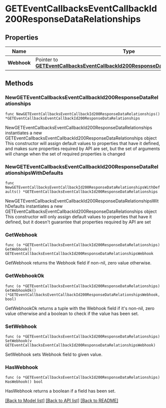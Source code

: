 # GETEventCallbacksEventCallbackId200ResponseDataRelationships

## Properties

Name | Type | Description | Notes
------------ | ------------- | ------------- | -------------
**Webhook** | Pointer to [**GETEventCallbacksEventCallbackId200ResponseDataRelationshipsWebhook**](GETEventCallbacksEventCallbackId200ResponseDataRelationshipsWebhook.md) |  | [optional] 

## Methods

### NewGETEventCallbacksEventCallbackId200ResponseDataRelationships

`func NewGETEventCallbacksEventCallbackId200ResponseDataRelationships() *GETEventCallbacksEventCallbackId200ResponseDataRelationships`

NewGETEventCallbacksEventCallbackId200ResponseDataRelationships instantiates a new GETEventCallbacksEventCallbackId200ResponseDataRelationships object
This constructor will assign default values to properties that have it defined,
and makes sure properties required by API are set, but the set of arguments
will change when the set of required properties is changed

### NewGETEventCallbacksEventCallbackId200ResponseDataRelationshipsWithDefaults

`func NewGETEventCallbacksEventCallbackId200ResponseDataRelationshipsWithDefaults() *GETEventCallbacksEventCallbackId200ResponseDataRelationships`

NewGETEventCallbacksEventCallbackId200ResponseDataRelationshipsWithDefaults instantiates a new GETEventCallbacksEventCallbackId200ResponseDataRelationships object
This constructor will only assign default values to properties that have it defined,
but it doesn't guarantee that properties required by API are set

### GetWebhook

`func (o *GETEventCallbacksEventCallbackId200ResponseDataRelationships) GetWebhook() GETEventCallbacksEventCallbackId200ResponseDataRelationshipsWebhook`

GetWebhook returns the Webhook field if non-nil, zero value otherwise.

### GetWebhookOk

`func (o *GETEventCallbacksEventCallbackId200ResponseDataRelationships) GetWebhookOk() (*GETEventCallbacksEventCallbackId200ResponseDataRelationshipsWebhook, bool)`

GetWebhookOk returns a tuple with the Webhook field if it's non-nil, zero value otherwise
and a boolean to check if the value has been set.

### SetWebhook

`func (o *GETEventCallbacksEventCallbackId200ResponseDataRelationships) SetWebhook(v GETEventCallbacksEventCallbackId200ResponseDataRelationshipsWebhook)`

SetWebhook sets Webhook field to given value.

### HasWebhook

`func (o *GETEventCallbacksEventCallbackId200ResponseDataRelationships) HasWebhook() bool`

HasWebhook returns a boolean if a field has been set.


[[Back to Model list]](../README.md#documentation-for-models) [[Back to API list]](../README.md#documentation-for-api-endpoints) [[Back to README]](../README.md)


